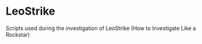 # LeoStrike
Scripts used during the investigation of LeoStrike (How to Investigate Like a Rockstar)
